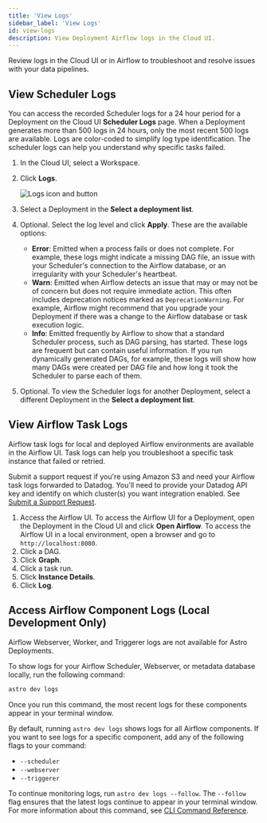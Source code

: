 ```yaml
---
title: 'View Logs'
sidebar_label: 'View Logs'
id: view-logs
description: View Deployment Airflow logs in the Cloud UI.
---
```


Review logs in the Cloud UI or in Airflow to troubleshoot and resolve issues with your data pipelines.

## View Scheduler Logs

You can access the recorded Scheduler logs for a 24 hour period for a Deployment on the Cloud UI **Scheduler Logs** page. When a Deployment generates more than 500 logs in 24 hours, only the most recent 500 logs are available. Logs are color-coded to simplify log type identification. The scheduler logs can help you understand why specific tasks failed.

1. In the Cloud UI, select a Workspace.
2. Click **Logs**.

    ![Logs icon and button](/img/docs/log-location.png)

3. Select a Deployment in the **Select a deployment list**.
4. Optional. Select the log level and click **Apply**. These are the available options:

    - **Error**: Emitted when a process fails or does not complete. For example, these logs might indicate a missing DAG file, an issue with your Scheduler's connection to the Airflow database, or an irregularity with your Scheduler's heartbeat.
    - **Warn**: Emitted when Airflow detects an issue that may or may not be of concern but does not require immediate action. This often includes deprecation notices marked as `DeprecationWarning`. For example, Airflow might recommend that you upgrade your Deployment if there was a change to the Airflow database or task execution logic.
    - **Info**: Emitted frequently by Airflow to show that a standard Scheduler process, such as DAG parsing, has started. These logs are frequent but can contain useful information. If you run dynamically generated DAGs, for example, these logs will show how many DAGs were created per DAG file and how long it took the Scheduler to parse each of them.

5. Optional. To view the Scheduler logs for another Deployment, select a different Deployment in the **Select a deployment list**.

## View Airflow Task Logs

Airflow task logs for local and deployed Airflow environments are available in the Airflow UI. Task logs can help you troubleshoot a specific task instance that failed or retried.

Submit a support request if you're using Amazon S3 and need your Airflow task logs forwarded to Datadog. You'll need to provide your Datadog API key and identify on which cluster(s) you want integration enabled. See [Submit a Support Request](astro-support.md).

1.  Access the Airflow UI. To access the Airflow UI for a Deployment, open the Deployment in the Cloud UI and click **Open Airflow**. To access the Airflow UI in a local environment, open a browser and go to `http://localhost:8080`.
2. Click a DAG.
3. Click **Graph**.
4. Click a task run.
5. Click **Instance Details**.
6. Click **Log**.

## Access Airflow Component Logs (Local Development Only)

Airflow Webserver, Worker, and Triggerer logs are not available for Astro Deployments.

To show logs for your Airflow Scheduler, Webserver, or metadata database locally, run the following command:

```sh
astro dev logs
```

Once you run this command, the most recent logs for these components appear in your terminal window.

By default, running `astro dev logs` shows logs for all Airflow components. If you want to see logs for a specific component, add any of the following flags to your command:

- `--scheduler`
- `--webserver`
- `--triggerer`

To continue monitoring logs, run `astro dev logs --follow`. The `--follow` flag ensures that the latest logs continue to appear in your terminal window. For more information about this command, see [CLI Command Reference](cli/astro-dev-logs.md).
